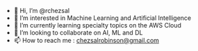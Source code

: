 - 👋 Hi, I’m @rchezsal
- 👀 I’m interested in Machine Learning and Artificial Intelligence
- 🌱 I’m currently learning specialty topics on the AWS Cloud
- 💞️ I’m looking to collaborate on AI, ML and DL
- 📫 How to reach me : chezsalrobinson@gmail.com

<!---
rchezsal/rchezsal is a ✨ special ✨ repository because its `README.md` (this file) appears on your GitHub profile.
You can click the Preview link to take a look at your changes.
--->

